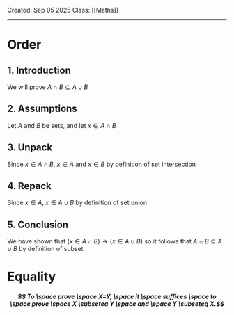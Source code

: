 Created: Sep 05 2025
Class: [[Maths]] 
- - -
# Order
## 1.  Introduction
We will prove $A \cap B \subseteq A \cup B$
## 2. Assumptions
Let $A$ and $B$ be sets, and let $x \in A \cap B$
## 3. Unpack
Since $x \in A \cap B$, $x \in A$ and $x \in B$ by definition of set intersection
## 4. Repack
Since $x \in A$, $x \in A \cup B$ by definition of set union
## 5. Conclusion

We have shown that $(x \in A \cap B) \rightarrow (x \in A \cup B)$
so it follows that $A \cap B \subseteq A \cup B$ by definition of subset

# Equality
##### $$ To \space prove \space X=Y, \space it \space suffices \space to \space prove \space X \subseteq Y \space and \space Y \subseteq X.$$
